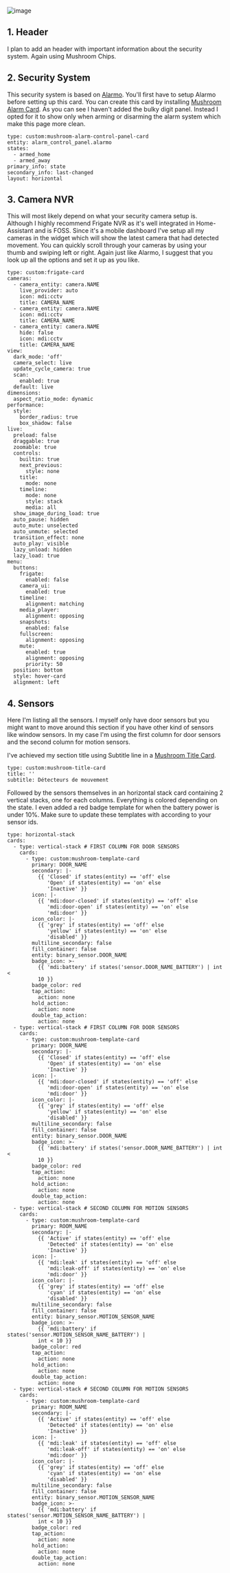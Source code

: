 ![image](https://github.com/gravelfreeman/graphite-dashboard-mobile/assets/44218371/542db397-9837-4c53-8fc5-4463e6ab623a)

## 1. Header

I plan to add an header with important information about the security system. Again using Mushroom Chips.

## 2. Security System

This security system is based on [Alarmo](https://github.com/nielsfaber/alarmo). You'll first have to setup Alarmo before setting up this card. You can create this card by installing [Mushroom Alarm Card](https://github.com/piitaya/lovelace-mushroom/blob/main/docs/cards/alarm-control-panel.md). As you can see I haven't added the bulky digit panel. Instead I opted for it to show only when arming or disarming the alarm system which make this page more clean.

```
type: custom:mushroom-alarm-control-panel-card
entity: alarm_control_panel.alarmo
states:
  - armed_home
  - armed_away
primary_info: state
secondary_info: last-changed
layout: horizontal
```

## 3. Camera NVR

This will most likely depend on what your security camera setup is. Although I highly recommend Frigate NVR as it's well integrated in Home-Assistant and is FOSS. Since it's a mobile dashboard I've setup all my cameras in the widget which will show the latest camera that had detected movement. You can quickly scroll through your cameras by using your thumb and swiping left or right. Again just like Alarmo, I suggest that you look up all the options and set it up as you like.

```
type: custom:frigate-card
cameras:
  - camera_entity: camera.NAME
    live_provider: auto
    icon: mdi:cctv
    title: CAMERA_NAME
  - camera_entity: camera.NAME
    icon: mdi:cctv
    title: CAMERA_NAME
  - camera_entity: camera.NAME
    hide: false
    icon: mdi:cctv
    title: CAMERA_NAME
view:
  dark_mode: 'off'
  camera_select: live
  update_cycle_camera: true
  scan:
    enabled: true
  default: live
dimensions:
  aspect_ratio_mode: dynamic
performance:
  style:
    border_radius: true
    box_shadow: false
live:
  preload: false
  draggable: true
  zoomable: true
  controls:
    builtin: true
    next_previous:
      style: none
    title:
      mode: none
    timeline:
      mode: none
      style: stack
      media: all
  show_image_during_load: true
  auto_pause: hidden
  auto_mute: unselected
  auto_unmute: selected
  transition_effect: none
  auto_play: visible
  lazy_unload: hidden
  lazy_load: true
menu:
  buttons:
    frigate:
      enabled: false
    camera_ui:
      enabled: true
    timeline:
      alignment: matching
    media_player:
      alignment: opposing
    snapshots:
      enabled: false
    fullscreen:
      alignment: opposing
    mute:
      enabled: true
      alignment: opposing
      priority: 50
  position: bottom
  style: hover-card
  alignment: left
```

## 4. Sensors

Here I'm listing all the sensors. I myself only have door sensors but you might want to move around this section if you have other kind of sensors like window sensors. In my case I'm using the first column for door sensors and the second column for motion sensors.

I've achieved my section title using Subtitle line in a [Mushroom Title Card](https://github.com/piitaya/lovelace-mushroom/blob/main/docs/cards/title.md).

```
type: custom:mushroom-title-card
title: ''
subtitle: Détecteurs de mouvement
```

Followed by the sensors themselves in an horizontal stack card containing 2 vertical stacks, one for each columns. Everything is colored depending on the state. I even added a red badge template for when the battery power is under 10%. Make sure to update these templates with according to your sensor ids.

```
type: horizontal-stack
cards:
  - type: vertical-stack # FIRST COLUMN FOR DOOR SENSORS
    cards:
      - type: custom:mushroom-template-card
        primary: DOOR_NAME
        secondary: |-
          {{ 'Closed' if states(entity) == 'off' else
             'Open' if states(entity) == 'on' else
             'Inactive' }}
        icon: |-
          {{ 'mdi:door-closed' if states(entity) == 'off' else
             'mdi:door-open' if states(entity) == 'on' else
             'mdi:door' }}
        icon_color: |-
          {{ 'grey' if states(entity) == 'off' else
             'yellow' if states(entity) == 'on' else
             'disabled' }}
        multiline_secondary: false
        fill_container: false
        entity: binary_sensor.DOOR_NAME
        badge_icon: >-
          {{ 'mdi:battery' if states('sensor.DOOR_NAME_BATTERY') | int <
          10 }}
        badge_color: red
        tap_action:
          action: none
        hold_action:
          action: none
        double_tap_action:
          action: none
  - type: vertical-stack # FIRST COLUMN FOR DOOR SENSORS
    cards:
      - type: custom:mushroom-template-card
        primary: DOOR_NAME
        secondary: |-
          {{ 'Closed' if states(entity) == 'off' else
             'Open' if states(entity) == 'on' else
             'Inactive' }}
        icon: |-
          {{ 'mdi:door-closed' if states(entity) == 'off' else
             'mdi:door-open' if states(entity) == 'on' else
             'mdi:door' }}
        icon_color: |-
          {{ 'grey' if states(entity) == 'off' else
             'yellow' if states(entity) == 'on' else
             'disabled' }}
        multiline_secondary: false
        fill_container: false
        entity: binary_sensor.DOOR_NAME
        badge_icon: >-
          {{ 'mdi:battery' if states('sensor.DOOR_NAME_BATTERY') | int <
          10 }}
        badge_color: red
        tap_action:
          action: none
        hold_action:
          action: none
        double_tap_action:
          action: none
  - type: vertical-stack # SECOND COLUMN FOR MOTION SENSORS
    cards:
      - type: custom:mushroom-template-card
        primary: ROOM_NAME
        secondary: |-
          {{ 'Active' if states(entity) == 'off' else
             'Detected' if states(entity) == 'on' else
             'Inactive' }}
        icon: |-
          {{ 'mdi:leak' if states(entity) == 'off' else
             'mdi:leak-off' if states(entity) == 'on' else
             'mdi:door' }}
        icon_color: |-
          {{ 'grey' if states(entity) == 'off' else
             'cyan' if states(entity) == 'on' else
             'disabled' }}
        multiline_secondary: false
        fill_container: false
        entity: binary_sensor.MOTION_SENSOR_NAME
        badge_icon: >-
          {{ 'mdi:battery' if states('sensor.MOTION_SENSOR_NAME_BATTERY') |
          int < 10 }}
        badge_color: red
        tap_action:
          action: none
        hold_action:
          action: none
        double_tap_action:
          action: none
  - type: vertical-stack # SECOND COLUMN FOR MOTION SENSORS
    cards:
      - type: custom:mushroom-template-card
        primary: ROOM_NAME
        secondary: |-
          {{ 'Active' if states(entity) == 'off' else
             'Detected' if states(entity) == 'on' else
             'Inactive' }}
        icon: |-
          {{ 'mdi:leak' if states(entity) == 'off' else
             'mdi:leak-off' if states(entity) == 'on' else
             'mdi:door' }}
        icon_color: |-
          {{ 'grey' if states(entity) == 'off' else
             'cyan' if states(entity) == 'on' else
             'disabled' }}
        multiline_secondary: false
        fill_container: false
        entity: binary_sensor.MOTION_SENSOR_NAME
        badge_icon: >-
          {{ 'mdi:battery' if states('sensor.MOTION_SENSOR_NAME_BATTERY') |
          int < 10 }}
        badge_color: red
        tap_action:
          action: none
        hold_action:
          action: none
        double_tap_action:
          action: none
```
